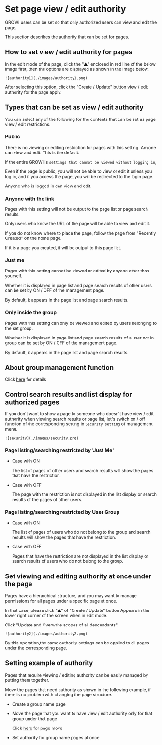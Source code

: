 # Set page view / edit authority

GROWI users can be set so that only authorized users can view and edit the page.

This section describes the authority that can be set for pages.

## How to set view / edit authority for pages

In the edit mode of the page,
click the "▲" enclosed in red line of the below image first,
then the options are displayed as shown in the image below.

`![authority1](./images/authority1.png)`

After selecting this option,
click the "Create / Update" button view / edit authority for the page apply.

## Types that can be set as view / edit authority

You can select any of the following for the contents
that can be set as page view / edit restrictions.

### Public

  There is no viewing or editing restriction for pages with this setting.
  Anyone can view and edit. This is the default.

  If the entire GROWI is `settings that cannot be viewed without logging in`,

  Even if the page is public,
  you will not be able to view or edit it unless you log in,
  and if you access the page, you will be redirected to the login page.

  Anyone who is logged in can view and edit.

### Anyone with the link
  
  Pages with this setting will not be output to the page list or page search results.

  Only users who know the URL of the page will be able to view and edit it.


  If you do not know where to place the page,
  follow the page from "Recently Created" on the home page.

  If it is a page you created, it will be output to this page list.

### Just me

  Pages with this setting cannot be viewed or edited by anyone other than yourself.

  Whether it is displayed in page list and page search results of other users
  can be set by ON / OFF of the management page.

  By default, it appears in the page list and page search results.

### Only inside the group

  Pages with this setting can only be viewed and edited by users
  belonging to the set group.

  Whether it is displayed in page list and page search results of a user not in group
  can be set by ON / OFF of the management page.

  By default, it appears in the page list and page search results.

## About group management function

Click [here](/en/admin-guide/management-cookbook/group.md) for details

## Control search results and list display for authorized pages

If you don't want to show a page to someone
who doesn't have view / edit authority when viewing search results or page list,
let's switch on / off function of the corresponding setting
in `Security setting` of management menu.

`![security](./images/security.png)`

### Page listing/searching restricted by 'Just Me'


- Case with ON

  The list of pages of other users and search results
  will show the pages that have the restriction.


- Case with OFF

  The page with the restriction
  is not displayed in the list display or search results of the pages of other users.


### Page listing/searching restricted by User Group

- Case with ON

  The list of pages of users who do not belong to the group and search results
  will show the pages that have the restriction.

- Case with OFF

  Pages that have the restriction
  are not displayed in the list display or search results
  of users who do not belong to the group.


## Set viewing and editing authority at once under the page

Pages have a hierarchical structure,
and you may want to manage permissions for all pages under a specific page at once.

In that case, please click "▲" of "Create / Update" button
Appears in the lower right corner of the screen when in edit mode.

Click "Update and Overwrite scopes of all descendants".

`![authority2](./images/authority2.png)`

By this operation,the same authority settings can be applied
to all pages under the corresponding page.


## Setting example of authority

Pages that require viewing / editing authority
can be easily managed by putting them together.

Move the pages that need authority as shown in the following example,
if there is no problem with changing the page structure.


- Create a group name page

- Move the page that you want to have view / edit authority
  only for that group under that page

  Click [here](/en/guide/features/page_operation.md) for page move


- Set authority for group name pages at once

